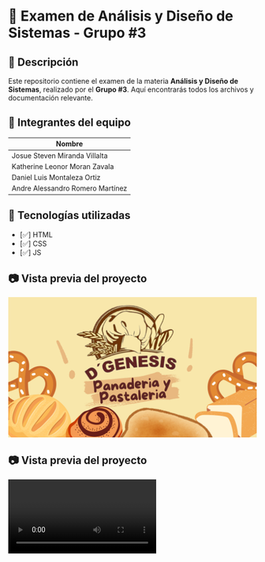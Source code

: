 # 📌 Examen de Análisis y Diseño de Sistemas - Grupo #3

## 📖 Descripción
Este repositorio contiene el examen de la materia **Análisis y Diseño de Sistemas**, realizado por el **Grupo #3**. Aquí encontrarás todos los archivos y documentación relevante.

## 👥 Integrantes del equipo
| Nombre | 
|--------|
| Josue Steven Miranda Villalta | 
| Katherine Leonor Moran Zavala | 
| Daniel Luis Montaleza Ortiz | 
| Andre Alessandro Romero Martínez | 

## 🚀 Tecnologías utilizadas
- [✅] HTML
- [✅] CSS
- [✅] JS

## 📷 Vista previa del proyecto
![Vista previa](images/background.png)

## 📷 Vista previa del proyecto
![Vista previa](images/video.mp4)


